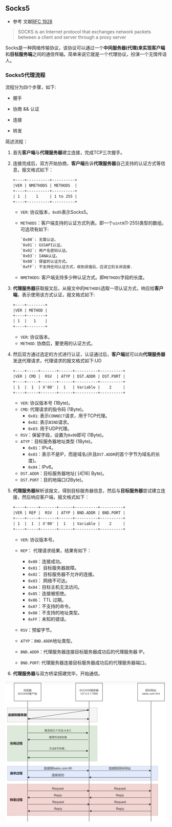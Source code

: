 ## Socks5
- 参考 文献[RFC 1928](https://datatracker.ietf.org/doc/rfc1928/)
> SOCKS is an Internet protocol that exchanges network packets between a client and server through a proxy server

Socks是一种网络传输协议，该协议可以通过一个**中间服务器(代理)**来实现**客户端**和**目标服务端**之间的通信传输。简单来说它就是一个代理协议，扮演一个无情传话人。

### Socks5代理流程

流程分为四个步骤，如下:

- 握手
  
- 协商 && 认证
- 连接
- 转发

简述流程：

1. 首先**客户端**与**代理服务器**建立连接，完成TCP三次握手。

2. 连接完成后，双方开始协商，**客户端**告诉**代理服务器**自己支持的认证方式等信息，报文格式如下：

   ```tex
   +----+----------+----------+
   |VER | NMETHODS | METHODS  |
   +----+----------+----------+
   | 1  |    1     | 1 to 255 |
   +----+----------+----------+
   ```

   - `VER`:  协议版本，`0x05`表示Socks5。

   - `METHODS`：客户端支持的认证方式列表。即一个`uint8`(1-255)类型的数组。可选项有如下:

     ```tex
     `0x00`: 无需认证。
     `0x01`: GSSAPI认证。
     `0x02`: 用户名密码认证。
     `0x03`: IANA认证。
     `0x80`: 保留的认证方式。
     `0xFF`: 不支持任何认证方式，收到该值后，应该立刻关闭连接.
     ```

   - `NMETHODS`: 客户端支持多少种认证方式。即`METHODS`字段的长度。

3. **代理服务器**获取报文后，从报文中的`METHODS`选取一项认证方式，响应给**客户端**，表示使用该方式认证，报文格式如下:

   ```tex
   +----+--------+
   |VER | METHOD |
   +----+--------+
   | 1  |   1    |
   +----+--------+
   ```

   - `VER`: 协议版本。
   - `METHOD`: 协商后，要使用的认证方式。

4. 然后双方通过选定的方式进行认证，认证通过后，**客户端**就可以向**代理服务器**发送代理请求，代理请求的报文格式如下:UD

   ```tex
   +----+-----+-------+------+----------+----------+
   |VER | CMD |  RSV  | ATYP | DST.ADDR | DST.PORT |
   +----+-----+-------+------+----------+----------+
   | 1  |  1  | X'00' |  1   | Variable |    2     |
   +----+-----+-------+------+----------+----------+
   ```

   - `VER`: 协议版本号 (1Byte)。
   - `CMD`:  代理请求的指令码 (1Byte)。
     - `0x01`:  表示`CONNECT`请求，用于TCP代理。
     - `0x02`: 表示`BIND`请求。
     - `0x03`:  用于UDP代理。
   - `RSV`：保留字段，设置为`0x00`即可 (1Byte)。
   - `ATYP`：目标服务器地址类型 (1Byte)。
     - `0x01`：IPv4。
     - `0x03`：表示不是IP，而是域名(并且`DST.ADDR`的首个字节为域名的长度)。
     - `0x04`：IPv6。
   - `DST.ADDR`：目标服务器地址( [4|16] Byte)。
   - `DST.PORT`：目的地端口(2Byte)。

5. **代理服务器**解析该报文，得到目标服务器信息，然后与**目标服务器**尝试建立连接，然后响应客户端，报文格式如下：

   ```tex
   +----+-----+-------+------+----------+----------+
   |VER | REP |  RSV  | ATYP | BND.ADDR | BND.PORT |
   +----+-----+-------+------+----------+----------+
   | 1  |  1  | X'00' |  1   | Variable |    2     |
   +----+-----+-------+------+----------+----------+
   ```

   - `VER`:  协议版本号。
   - `REP`： 代理请求结果，结果有如下：
     - `0x00`：连接成功。
     - `0x01`： 目标服务器故障。
     - `0x02`： 目标服务器不允许的连接。
     - `0x03`： 网络不可达。
     - `0x04`：目标主机无法访问。
     - `0x05`：连接被拒绝。
     - `0x06`： TTL 过期。
     - `0x07`：不支持的命令。
     - `0x08`：不支持的地址类型。
     - `0xFF`：未知的错误。

   - `RSV`：预留字节。
   - `ATYP`：`BND.ADDR`地址类型。
   - `BND.ADDR`：代理服务器连接目标服务器成功后的代理服务器 IP。
   - `BND.PORT`: 代理服务器连接目标服务器成功后的代理服务器端口。

6. **代理服务器**与双方桥梁搭建完毕，开始通信。

![Socks5流程图.png](Socks5%E6%B5%81%E7%A8%8B%E5%9B%BE.png)
